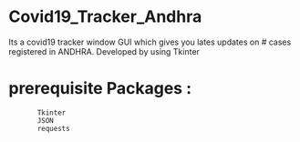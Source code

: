 # Covid19_Tracker_Andhra
Its a covid19 tracker window GUI which gives you lates updates on # cases registered in ANDHRA. Developed by using Tkinter

# prerequisite Packages :
           Tkinter
           JSON
           requests

